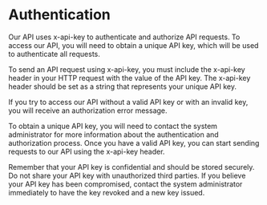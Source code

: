 # Authentication


Our API uses x-api-key to authenticate and authorize API requests. To access our API, you will need to obtain a unique API key, which will be used to authenticate all requests.

To send an API request using x-api-key, you must include the x-api-key header in your HTTP request with the value of the API key. The x-api-key header should be set as a string that represents your unique API key.

If you try to access our API without a valid API key or with an invalid key, you will receive an authorization error message.

To obtain a unique API key, you will need to contact the system administrator for more information about the authentication and authorization process. Once you have a valid API key, you can start sending requests to our API using the x-api-key header.

Remember that your API key is confidential and should be stored securely. Do not share your API key with unauthorized third parties. If you believe your API key has been compromised, contact the system administrator immediately to have the key revoked and a new key issued.
